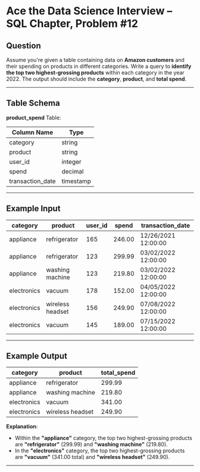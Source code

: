 # Ace the Data Science Interview – SQL Chapter, Problem #12

## Question

Assume you're given a table containing data on **Amazon customers** and their spending on products in different categories. Write a query to **identify the top two highest-grossing products** within each category in the year 2022. The output should include the **category**, **product**, and **total spend**.

---

## Table Schema

**product_spend** Table:

| Column Name       | Type      |
|-------------------|-----------|
| category          | string    |
| product           | string    |
| user_id           | integer   |
| spend             | decimal   |
| transaction_date  | timestamp |

---

## Example Input

| category    | product          | user_id | spend   | transaction_date        |
|-------------|------------------|---------|---------|-------------------------|
| appliance   | refrigerator     | 165     | 246.00  | 12/26/2021 12:00:00     |
| appliance   | refrigerator     | 123     | 299.99  | 03/02/2022 12:00:00     |
| appliance   | washing machine  | 123     | 219.80  | 03/02/2022 12:00:00     |
| electronics | vacuum           | 178     | 152.00  | 04/05/2022 12:00:00     |
| electronics | wireless headset | 156     | 249.90  | 07/08/2022 12:00:00     |
| electronics | vacuum           | 145     | 189.00  | 07/15/2022 12:00:00     |

---

## Example Output

| category    | product          | total_spend |
|-------------|------------------|-------------|
| appliance   | refrigerator     | 299.99      |
| appliance   | washing machine  | 219.80      |
| electronics | vacuum           | 341.00      |
| electronics | wireless headset | 249.90      |

**Explanation**:
- Within the **"appliance"** category, the top two highest-grossing products are **"refrigerator"** (299.99) and **"washing machine"** (219.80).
- In the **"electronics"** category, the top two highest-grossing products are **"vacuum"** (341.00 total) and **"wireless headset"** (249.90).

---
